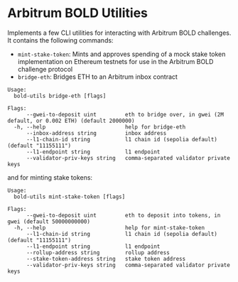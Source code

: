# Arbitrum BOLD Utilities

Implements a few CLI utilities for interacting with Arbitrum BOLD challenges. It contains the following commands:

- `mint-stake-token`: Mints and approves spending of a mock stake token implementation on Ethereum testnets for use in the Arbitrum BOLD challenge protocol
- `bridge-eth`: Bridges ETH to an Arbitrum inbox contract

```
Usage:
  bold-utils bridge-eth [flags]

Flags:
      --gwei-to-deposit uint         eth to bridge over, in gwei (2M default, or 0.002 ETH) (default 2000000)
  -h, --help                         help for bridge-eth
      --inbox-address string         inbox address
      --l1-chain-id string           l1 chain id (sepolia default) (default "11155111")
      --l1-endpoint string           l1 endpoint
      --validator-priv-keys string   comma-separated validator private keys
```

and for minting stake tokens:

```
Usage:
  bold-utils mint-stake-token [flags]

Flags:
      --gwei-to-deposit uint         eth to deposit into tokens, in gwei (default 50000000000)
  -h, --help                         help for mint-stake-token
      --l1-chain-id string           l1 chain id (sepolia default) (default "11155111")
      --l1-endpoint string           l1 endpoint
      --rollup-address string        rollup address
      --stake-token-address string   stake token address
      --validator-priv-keys string   comma-separated validator private keys
```